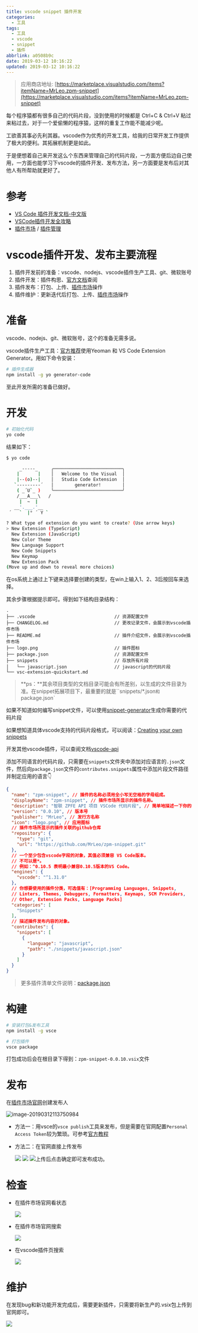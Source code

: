 ```yaml
---
title: vscode snippet 插件开发
categories:
  - 工具
tags:
  - 工具
  - vscode
  - snippet
  - 插件
abbrlink: a0508b9c
date: 2019-03-12 10:16:22
updated: 2019-03-12 10:16:22
---
```




> 应用商店地址: [https://marketplace.visualstudio.com/items?itemName=MrLeo.zpm-snippet](https://marketplace.visualstudio.com/items?itemName=MrLeo.zpm-snippet)



每个程序猿都有很多自己的代码片段，没到使用的时候都是 Ctrl+C & Ctrl+V 粘过来粘过去，对于一个爱偷懒的程序猿，这样的重复工作能不能减少呢。

工欲善其事必先利其器。vscode作为优秀的开发工具，给我的日常开发工作提供了极大的便利。其拓展机制更是如此。

于是便想着自己来开发这么个东西来管理自己的代码片段，一方面方便后边自己使用，一方面也能学习下vscode的插件开发、发布方法，另一方面要是发布后对其他人有所帮助就更好了。



# 参考

- [VS Code 插件开发文档-中文版](https://liiked.github.io/VS-Code-Extension-Doc-ZH/#/)
- [VSCode插件开发全攻略](http://blog.haoji.me/vscode-plugin-overview.html)
- [插件市场](https://marketplace.visualstudio.com/) / [插件管理](https://marketplace.visualstudio.com/manage)



<!--more-->

# vscode插件开发、发布主要流程

1. 插件开发前的准备：vscode、nodejs、vscode插件生产工具、git、微软账号
2. 插件开发：插件构思、[官方文档](https://code.visualstudio.com/api/get-started/your-first-extension)查阅
3. 插件发布：打包、上传、[插件市场](https://marketplace.visualstudio.com/)操作
4. 插件维护：更新迭代后打包、上传、[插件市场](https://marketplace.visualstudio.com/)操作



# 准备

vscode、nodejs、git、微软账号，这个的准备无需多说。

vscode插件生产工具：[官方推荐](https://code.visualstudio.com/api/get-started/your-first-extension)使用Yeoman 和 VS Code Extension Generator。用如下命令安装：

```bash
# 插件生成器
npm install -g yo generator-code
```

至此开发所需的准备已做好。



# 开发

```bash
# 初始化代码
yo code
```

结果如下：

```bash
$ yo code

     _-----_     ╭──────────────────────────╮
    |       |    │   Welcome to the Visual  │
    |--(o)--|    │   Studio Code Extension  │
   `---------´   │        generator!        │
    ( _´U`_ )    ╰──────────────────────────╯
    /___A___\   /
     |  ~  |
   __'.___.'__
 ´   `  |° ´ Y `

? What type of extension do you want to create? (Use arrow keys)
> New Extension (TypeScript)
  New Extension (JavaScript)
  New Color Theme
  New Language Support
  New Code Snippets
  New Keymap
  New Extension Pack
(Move up and down to reveal more choices)
```

在os系统上通过上下键来选择要创建的类型，在win上输入1、2、3后按回车来选择。

其余步骤根据提示即可。得到如下结构目录结构：

```
.
├── .vscode                              // 资源配置文件
├── CHANGELOG.md                         // 更改记录文件，会展示到vscode插件市场
├── README.md                            // 插件介绍文件，会展示到vscode插件市场
├── logo.png                             // 插件图标
├── package.json                         // 资源配置文件
├── snippets                             // 存放所有片段
│   └── javascript.json                  // javascript的代码片段
└── vsc-extension-quickstart.md
```

> **ps：**其余项目类型的文档目录可能会有所差别，以生成的文件目录为准。在snippet拓展项目下，最重要的就是``snippets/*.json`和`package.json`

如果不知道如何编写snippet文件，可以使用[snippet-generator](https://snippet-generator.app/)生成你需要的代码片段

如果想知道具体vscode支持的代码片段格式，可以阅读：[Creating your own snippets](https://code.visualstudio.com/docs/editor/userdefinedsnippets)

开发其他vscode插件，可以查阅文档[vscode-api](https://code.visualstudio.com/api/references/vscode-api)



添加不同语言的代码片段，只需要在`snippets`文件夹中添加对应语言的`.json`文件，然后向`package.json`文件的`contributes.snippets`属性中添加片段文件路径并制定应用的语言👇

```json
{
  "name": "zpm-snippet", // 插件的名称必须用全小写无空格的字母组成。
  "displayName": "zpm-snippet", // 插件市场所显示的插件名称。
  "description": "智联 ZPFE API 项目 VSCode 代码片段", // 简单地描述一下你的插件是做什么的。
  "version": "0.0.10", // 版本号
  "publisher": "MrLeo", // 发行方名称
  "icon": "logo.png", // 应用图标
  // 插件市场所显示的插件关联的github仓库
  "repository": {
    "type": "git",
    "url": "https://github.com/MrLeo/zpm-snippet.git"
  },
  // 一个至少包含vscode字段的对象，其值必须兼容 VS Code版本。
  // 不可以是*。
  // 例如：^0.10.5 表明最小兼容0.10.5版本的VS Code。
  "engines": {
    "vscode": "^1.31.0"
  },
  // 你想要使用的插件分类，可选值有：[Programming Languages, Snippets, 
  // Linters, Themes, Debuggers, Formatters, Keymaps, SCM Providers, 
  // Other, Extension Packs, Language Packs]
  "categories": [
    "Snippets"
  ],
  // 描述插件发布内容的对象。
  "contributes": {
    "snippets": [
      {
        "language": "javascript",
        "path": "./snippets/javascript.json"
      }
    ]
  }
}
```

> 更多插件清单文件说明：[package.json](https://liiked.github.io/VS-Code-Extension-Doc-ZH/#/extensibility-reference/extension-manifest)



# 构建

```bash
# 安装打包&发布工具
npm install -g vsce

# 打包插件
vsce package
```

打包成功后会在根目录下得到：`zpm-snippet-0.0.10.vsix`文件



# 发布

在[插件市场官网](https://marketplace.visualstudio.com/manage/publishers/)创建发布人

![image-20190312113750984](https://ws2.sinaimg.cn/large/006tKfTcly1g0zuxvhq1rj30y107zmy9.jpg)

- 方法一：用vsce的`vsce publish`工具来发布，但是需要在官网配置`Personal Access Token`较为繁琐。可参考[官方教程](https://code.visualstudio.com/api/working-with-extensions/publishing-extension)

- 方法二：在官网直接上传发布

  ![](https://ws4.sinaimg.cn/large/006tKfTcly1g0zv5eor8hj30yg07dwg3.jpg)
  ![](https://ws1.sinaimg.cn/large/006tKfTcly1g0zv4jpijaj30xs07imxd.jpg)
  ![](https://ws3.sinaimg.cn/large/006tKfTcly1g0zv5qseo2j30wx0gc3zq.jpg)上传后点击确定即可发布成功。



# 检查

- 在插件市场官网看状态

  ![](https://ws1.sinaimg.cn/large/006tKfTcly1g0zv8cg750j30x107x3yz.jpg)

- 在插件市场官网搜索

  ![](https://ws2.sinaimg.cn/large/006tKfTcly1g0zv8eai49j30x70cptaf.jpg)

- 在vscode插件页搜索

  ![](https://ws1.sinaimg.cn/large/006tKfTcly1g0zv8h3w76j30yg0f5ab4.jpg)



# 维护

在发现bug和新功能开发完成后，需要更新插件，只需要将新生产的.vsix包上传到官网即可。

![](https://ws1.sinaimg.cn/large/006tKfTcly1g0zv9v8qcwj30yb0bmdgi.jpg)


